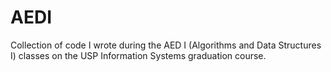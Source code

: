 # AEDI
Collection of code I wrote during the AED I (Algorithms and Data Structures I) classes on the USP Information Systems graduation course.
